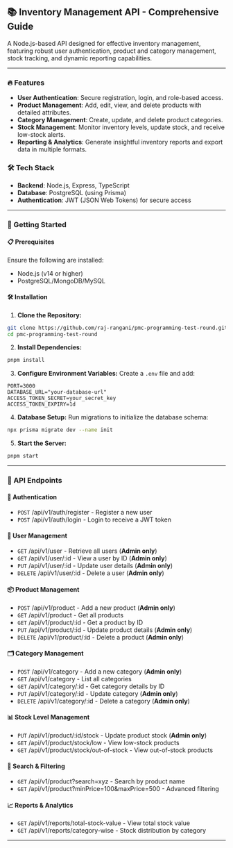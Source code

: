 ## 📚 Inventory Management API - Comprehensive Guide

A Node.js-based API designed for effective inventory management, featuring robust user authentication, product and category management, stock tracking, and dynamic reporting capabilities.

---

### 🔥 Features

- **User Authentication**: Secure registration, login, and role-based access.
- **Product Management**: Add, edit, view, and delete products with detailed attributes.
- **Category Management**: Create, update, and delete product categories.
- **Stock Management**: Monitor inventory levels, update stock, and receive low-stock alerts.
- **Reporting & Analytics**: Generate insightful inventory reports and export data in multiple formats.

### 🛠️ Tech Stack

- **Backend**: Node.js, Express, TypeScript
- **Database**: PostgreSQL (using Prisma)
- **Authentication**: JWT (JSON Web Tokens) for secure access

---

### 🚀 Getting Started

#### 📋 Prerequisites

Ensure the following are installed:

- Node.js (v14 or higher)
- PostgreSQL/MongoDB/MySQL

#### 🛠️ Installation

1. **Clone the Repository:**

```bash
git clone https://github.com/raj-rangani/pmc-programming-test-round.git
cd pmc-programming-test-round
```

2. **Install Dependencies:**

```bash
pnpm install
```

3. **Configure Environment Variables:** Create a `.env` file and add:

```env
PORT=3000
DATABASE_URL="your-database-url"
ACCESS_TOKEN_SECRET=your_secret_key
ACCESS_TOKEN_EXPIRY=1d
```

4. **Database Setup:** Run migrations to initialize the database schema:

```bash
npx prisma migrate dev --name init
```

5. **Start the Server:**

```bash
pnpm start
```

---

### 📂 API Endpoints

#### 🔑 Authentication

- `POST` /api/v1/auth/register - Register a new user
- `POST` /api/v1/auth/login - Login to receive a JWT token

#### 👥 User Management

- `GET` /api/v1/user - Retrieve all users (**Admin only**)
- `GET` /api/v1/user/\:id - View a user by ID (**Admin only**)
- `PUT` /api/v1/user/\:id - Update user details (**Admin only**)
- `DELETE` /api/v1/user/\:id - Delete a user (**Admin only**)

#### 📦 Product Management

- `POST` /api/v1/product - Add a new product (**Admin only**)
- `GET` /api/v1/product - Get all products
- `GET` /api/v1/product/\:id - Get a product by ID
- `PUT` /api/v1/product/\:id - Update product details (**Admin only**)
- `DELETE` /api/v1/product/\:id - Delete a product (**Admin only**)

#### 🗂️ Category Management

- `POST` /api/v1/category - Add a new category (**Admin only**)
- `GET` /api/v1/category - List all categories
- `GET` /api/v1/category/\:id - Get category details by ID
- `PUT` /api/v1/category/\:id - Update category (**Admin only**)
- `DELETE` /api/v1/category/\:id - Delete a category (**Admin only**)

#### 📊 Stock Level Management

- `PUT` /api/v1/product/\:id/stock - Update product stock (**Admin only**)
- `GET` /api/v1/product/stock/low - View low-stock products
- `GET` /api/v1/product/stock/out-of-stock - View out-of-stock products

#### 🔎 Search & Filtering

- `GET` /api/v1/product?search=xyz - Search by product name
- `GET` /api/v1/product?minPrice=100&maxPrice=500 - Advanced filtering

#### 📈 Reports & Analytics

- `GET` /api/v1/reports/total-stock-value - View total stock value
- `GET` /api/v1/reports/category-wise - Stock distribution by category

---
